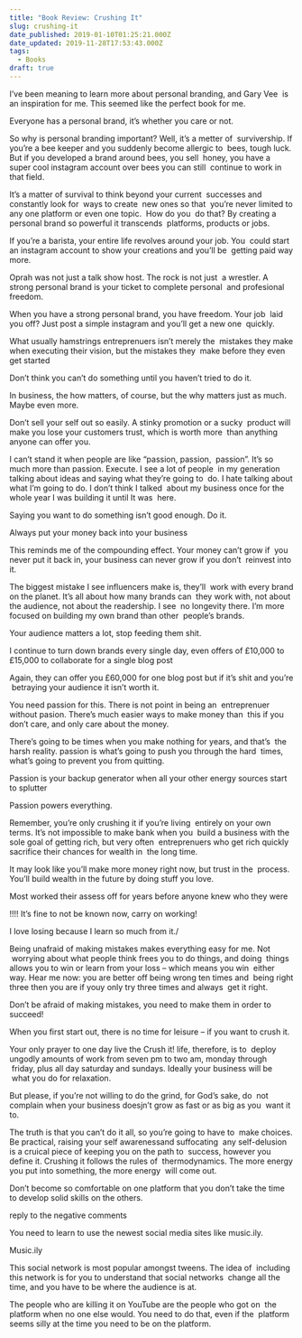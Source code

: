 ```yaml
---
title: "Book Review: Crushing It"
slug: crushing-it
date_published: 2019-01-10T01:25:21.000Z
date_updated: 2019-11-28T17:53:43.000Z
tags: 
  - Books
draft: true
---
```


I’ve been meaning to learn more about personal branding, and Gary Vee  is an inspiration for me. This seemed like the perfect book for me.

Everyone has a personal brand, it’s whether you care or not.

So why is personal branding important? Well, it’s a metter of  survivership. If you’re a bee keeper and you suddenly become allergic to  bees, tough luck. But if you developed a brand around bees, you sell  honey, you have a super cool instagram account over bees you can still  continue to work in that field.

It’s a matter of survival to think beyond your current  successes and constantly look for  ways to create  new ones so that  you’re never limited to any one platform or even one topic.  How do you  do that? By creating a personal brand so powerful it transcends  platforms, products or jobs.

If you’re a barista, your entire life revolves around your job. You  could start an instagram account to show your creations and you’ll be  getting paid way more.

Oprah was not just a talk show host. The rock is not just  a wrestler. A strong personal brand is your ticket to complete personal  and profesional freedom.

When you have a strong personal brand, you have freedom. Your job  laid you off? Just post a simple instagram and you’ll get a new one  quickly.

What usually hamstrings entreprenuers isn’t merely the  mistakes they make when executing their vision, but the mistakes they  make before they even get started

Don’t think you can’t do something until you haven’t tried to do it.

In business, the how matters, of course, but the why matters just as much. Maybe even more.

Don’t sell your self out so easily. A stinky promotion or a sucky  product will make you lose your customers trust, which is worth more  than anything anyone can offer you.

I can’t stand it when people are like “passion, passion,  passion”. It’s so much more than passion. Execute. I see a lot of people  in my generation talking about ideas and saying what they’re going to  do. I hate talking about what I’m going to do. I don’t think I talked  about my business once for the whole year I was building it until It was  here.

Saying you want to do something isn’t good enough. Do it.

Always put your money back into your business

This reminds me of the compounding effect. Your money can’t grow if  you never put it back in, your business can never grow if you don’t  reinvest into it.

The biggest mistake I see influencers make is, they’ll  work with every brand on the planet. It’s all about how many brands can  they work with, not about the audience, not about the readership. I see  no longevity there. I’m more focused on building my own brand than other  people’s brands.

Your audience matters a lot, stop feeding them shit.

I continue to turn down brands every single day, even offers of £10,000 to £15,000 to collaborate for a single blog post

Again, they can offer you £60,000 for one blog post but if it’s shit and you’re  betraying your audience it isn’t worth it.

You need passion for this. There is not point in being an  entreprenuer without pasion. There’s much easier ways to make money than  this if you don’t care, and only care about the money.

There’s going to be times when you make nothing for years, and that’s  the harsh reality. passion is what’s going to push you through the hard  times, what’s going to prevent you from quitting.

Passion is your backup generator when all your other energy sources start to splutter

Passion powers everything.

Remember, you’re only crushing it if you’re living  entirely on your own terms. It’s not impossible to make bank when you  build a business with the sole goal of getting rich, but very often  entreprenuers who get rich quickly sacrifice their chances for wealth in  the long time.

It may look like you’ll make more money right now, but trust in the  process. You’ll build wealth in the future by doing stuff you love.

Most worked their assess off for years before anyone knew who they were

!!!! It’s fine to not be known now, carry on working!

I love losing because I learn so much from it./

Being unafraid of making mistakes makes everything easy for me. Not  worrying about what people think frees you to do things, and doing  things allows you to win or learn from your loss – which means you win  either way. Hear me now: you are better off being wrong ten times and  being right three then you are if youy only try three times and always  get it right.

Don’t be afraid of making mistakes, you need to make them in order to succeed!

When you first start out, there is no time for leisure – if you want to crush it.

Your only prayer to one day live the Crush it! life, therefore, is to  deploy ungodly amounts of work from seven pm to two am, monday through  friday, plus all day saturday and sundays. Ideally your business will be  what you do for relaxation.

But please, if you’re not willing to do the grind, for God’s sake, do  not complain when your business doesjn’t grow as fast or as big as you  want it to.

The truth is that you can’t do it all, so you’re going to have to  make choices. Be practical, raising your self awarenessand suffocating  any self-delusion is a cruical piece of keeping you on the path to  success, however you define it. Crushing it follows the rules of  thermodynamics. The more energy you put into something, the more energy  will come out.

Don’t become so comfortable on one platform that you don’t take the time to develop solid skills on the others.

reply to the negative comments

You need to learn to use the newest social media sites like music.ily.

Music.ily

This social network is most popular amongst tweens. The idea of  including this network is for you to understand that social networks  change all the time, and you have to be where the audience is at.

The people who are killing it on YouTube are the people who got on  the platform when no one else would. You need to do that, even if the  platform seems silly at the time you need to be on the platform.
